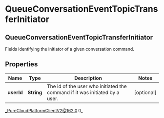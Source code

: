 # QueueConversationEventTopicTransferInitiator

## QueueConversationEventTopicTransferInitiator
Fields identifying the initiator of a given conversation command.

## Properties

|Name | Type | Description | Notes|
|------------ | ------------- | ------------- | -------------|
| **userId** | **String** | The id of the user who initiated the command if it was initiated by a user. | [optional] |



_PureCloudPlatformClientV2@162.0.0_
